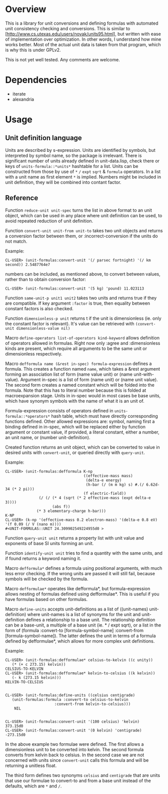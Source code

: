 # Overview

This is a library for unit conversions and defining formulas with automated unit consistency
checking and conversions. This is similar to [http://www.cs.utexas.edu/users/novak/units95.html],
but written with ease of implementation over optimization. In other words, I understand how mine
works better. Most of the actual unit data is taken from that program, which is why this is under
GPLv2.

This is not yet well tested. Any comments are welcome.

# Dependencies

- iterate
- alexandria

# Usage
## Unit definition language

Units are described by s-expression. Units are identified by symbols, but interpreted by symbol
name, so the package is irrelevant. There is significant number of units already defined in
unit-data.lisp, check there or keys of `units-formula::*units*` hashtable for a list. Units can be
constructed from those by use of `*` `/` `expt` `sqrt` & `formula` operators. In a list with a unit
name as first element `*` is implied. Numbers might be included in unit definition, they will be
combined into contant factor.

## Reference

Function `reduce-unit unit-spec` turns the list in above format to an unit object, which can be used
in any place where unit definition can be used, to avoid repeated reduction of unit definition.

Function `convert-unit unit-from unit-to` takes two unit objects and returns a conversion factor
between them, or :incorrect-conversion if the units do not match.

Example:

`CL-USER> (unit-formulas:convert-unit '(/ parsec fortnight) '(/ km second))
2.5487764e7`

numbers can be included, as mentioned above, to convert between values, rather than to obtain
conversion factor:

`CL-USER> (unit-formulas:convert-unit '(5 kg) 'pound)
11.023113`

Function `same-unit-p unit1 unit2` takes two units and returns true if they are compatible. If key
argument `:factor` is true, then equality between constant factors is also checked.

Function `dimensionless-p unit` returns t if the unit is dimensionless (ie. only the constant factor
is relevant). It's value can be retrieved with `(convert-unit dimensionless-value nil)`

Macro `define-operators list-of-operators kind-keyword` allows definition of operators allowed in
formulas. Right now only :agree and :dimensionless kinds are present, which require all arguments to
be the same unit or dimensionless respectively.

Macro `defformula name (&rest in-spec) formula-expression` defines a formula. This creates a
function named `name`, which takes a &rest argument forming an association list of form (name value
unit) or (name unit-with-value). Argument in-spec is a list of form (name unit) or (name unit
value). The second form creates a named constant which will be folded into the formula. Note that
this has to literal number because this is folded at macroexpansion stage. Units in in-spec would in
most cases be base units, which have synonym symbols with the name of what it is an unit of.

Formula-expression consists of operators defined in `units-formula::*operators*` hash table, which
must have directly corresponding functions defined. Other allowed expressions are: symbol, naming
first a binding defined in in-spec, which will be replaced either by function argument or constant
value, if provided, a literal constant, either a number, an unit name, or (number unit-definition).

Created function returns an unit object, which can be converted to value in desired units with
`convert-unit`, or queried directly with `query-unit`.

Example:

    CL-USER> (unit-formulas:defformula K-np 
                                       ((effective-mass mass)
                                        (delta-e energy)
                                        (h-bar (/ (m m kg) s) #.(/ 6.62d-34 (* 2 pi)))
                                       (f electric-field))
                   (/ (/ (* 4 (sqrt (* 2 effective-mass (expt delta-e 3))))
                         (abs f))
    		      (* 3 elementary-charge h-bar)))
    K-NP
    CL-USER> (k-np '(effective-mass 0.2 electron-mass) '(delta-e 0.8 eV) '(f 0.09 (/ V (nano m))))
    #<UNIT-FORMULAS::UNIT 24.309902549224955d0 >

Function `query-unit unit` returns a property list with unit value and exponents of base SI units
forming an unit.

Function `identify-unit unit` tries to find a quantity with the same units, and if found returns a
keyword naming it.

Macro `defformula*` defines a formula using positional arguments, with much less error checking.  If
the wrong units are passed it will still fail, because symbols will be checked by the formula.

Macro `defformulae*` operates like defformula*, but formula-expression allows nesting of formulas
defined using defformulae*.  This is useful if you have formulas based on other formulas.

Macro `define-units` accepts unit-definitions as a list of ((unit-names) unit-definition) where
unit-names is a list of synonyms for the unit and unit-definition defines a relationship to a base unit.
The relationship definition can be a base-unit, a multiple of a base unit (ie. * / expt sqrt), or a
list in the form of (formula :convert-to [formula-symbol-name] :convert-from [formula-symbol-name]).
The latter defines the unit in terms of a formula defined by defformulae*, which allows for more
complex unit definitions.

Example:

	CL-USER> (unit-formulas:defformulae* celsius-to-kelvin ((c unity))
	   (* (+ c 273.15) kelvin))
	CELSIUS-TO-KELVIN
	CL-USER> (unit-formulas:defformulae* kelvin-to-celsius ((k kelvin))
	   (- k (273.15 kelvin)))
	KELVIN-TO-CELSIUS


	CL-USER> (unit-formulas:define-units ((celsius centigrade)
	   (unit-formulas:formula :convert-to celsius-to-kelvin
		                  :convert-from kelvin-to-celsius)))
        NIL


	CL-USER> (unit-formulas:convert-unit '(100 celsius) 'kelvin)
	373.15d0
	CL-USER> (unit-formulas:convert-unit '(0 kelvin) 'centigrade)
	-273.15d0

In the above example two formulae were defined.  The first allows a dimensionless unit to be
converted into kelvin.  The second formula converts from kelvin back to celsius.  In the second
case we are not concerned with units since `convert-unit` calls this formula and will be returning
a unitless float.

The third form defines two synonyms `celsius` and `centigrade` that are units that use our formulae
to convert-to and from a base unit instead of the defaults, which are `*` and `/`.
